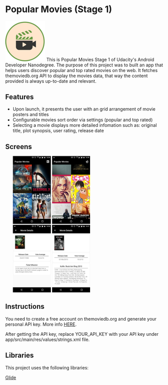 Popular Movies (Stage 1)
======
<img src="https://github.com/ankitkesarwani/Popular-Movies/blob/master/Screens/movie.png" height="25%" width="25%"/>
This is Popular Movies Stage 1 of Udacity's Android Developer Nanodegree.
The purpose of this project was to built an app that helps users discover popular and top rated movies on the web.
It fetches themoviedb.org API to display the movies data, that way the content provided is always up-to-date and relevant.

Features
-----

- Upon launch, it presents the user with an grid arrangement of movie posters and titles
- Configurable movies sort order via settings (popular and top rated)
- Selecting a movie displays more detailed infomation such as: original title, plot synopsis, user rating, release date

Screens
------
<ul>
  <img src="https://github.com/ankitkesarwani/Popular-Movies/blob/master/Screens/Screenshot_20180617-123646.png" height="25%" width="25%"/>
  <img src="https://github.com/ankitkesarwani/Popular-Movies/blob/master/Screens/Screenshot_20180617-123654.png" height="25%" width="25%"/></br>
  <img src="https://github.com/ankitkesarwani/Popular-Movies/blob/master/Screens/Screenshot_20180617-123659.png" height="25%" width="25%"/>
  <img src="https://github.com/ankitkesarwani/Popular-Movies/blob/master/Screens/Screenshot_20180617-123705.png" height="25%" width="25%"/></br>
 </ul>

Instructions
------

You need to create a free account on themoviedb.org and generate your personal API key. More info [HERE](https://www.themoviedb.org/documentation/api).

After getting the API key, replace YOUR_API_KEY with your API key under app/src/main/res/values/strings.xml file.

Libraries
------

This project uses the following libraries:

[Glide](https://github.com/bumptech/glide)
